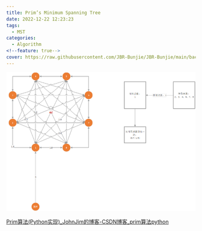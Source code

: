 ```yaml
---
title: Prim’s Minimum Spanning Tree
date: 2022-12-22 12:23:23
tags:
  - MST
categories:
  - Algorithm
<!--feature: true-->
cover: https://raw.githubusercontent.com/JBR-Bunjie/JBR-Bunjie/main/back.jpg
---
```


<img src="PrimImage.png">

[Prim算法(Python实现)_JohnJim的博客-CSDN博客_prim算法python](https://blog.csdn.net/JohnJim0/article/details/109108859)

